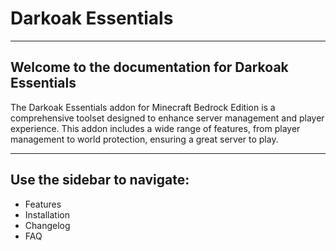 # Darkoak Essentials

---

## Welcome to the documentation for Darkoak Essentials
The Darkoak Essentials addon for Minecraft Bedrock Edition is a comprehensive toolset designed to enhance server management and player experience. This addon includes a wide range of features, from player management to world protection, ensuring a great server to play.

---

## Use the sidebar to navigate:
- Features
- Installation
- Changelog
- FAQ
